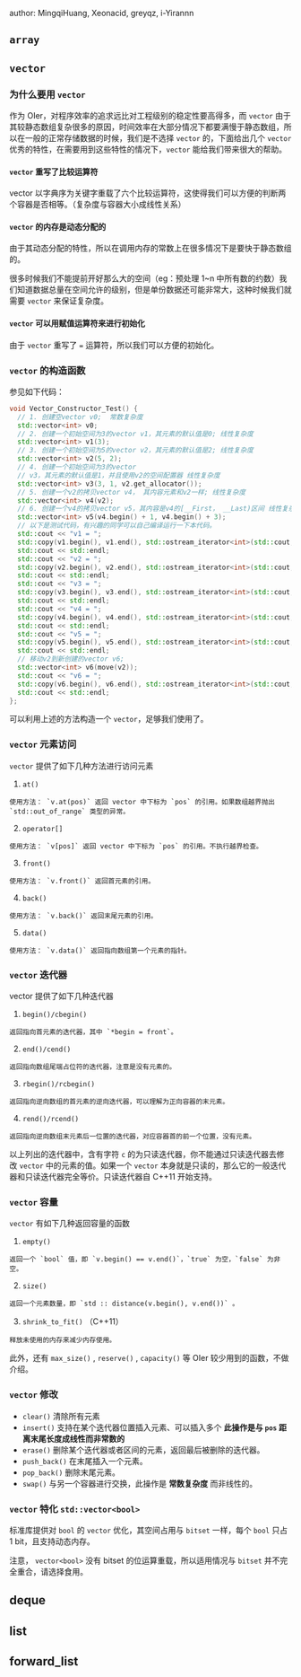 author: MingqiHuang, Xeonacid, greyqz, i-Yirannn

## `array`

## `vector`

### 为什么要用 `vector` 

作为 OIer，对程序效率的追求远比对工程级别的稳定性要高得多，而 `vector` 由于其较静态数组复杂很多的原因，时间效率在大部分情况下都要满慢于静态数组，所以在一般的正常存储数据的时候，我们是不选择 `vector` 的，下面给出几个 `vector` 优秀的特性，在需要用到这些特性的情况下，`vector` 能给我们带来很大的帮助。

####  `vector` 重写了比较运算符

vector 以字典序为关键字重载了六个比较运算符，这使得我们可以方便的判断两个容器是否相等。（复杂度与容器大小成线性关系）

####  `vector` 的内存是动态分配的

由于其动态分配的特性，所以在调用内存的常数上在很多情况下是要快于静态数组的。

很多时候我们不能提前开好那么大的空间（eg：预处理 1~n 中所有数的约数）我们知道数据总量在空间允许的级别，但是单份数据还可能非常大，这种时候我们就需要 `vector` 来保证复杂度。

####  `vector` 可以用赋值运算符来进行初始化

由于 `vector` 重写了 `=` 运算符，所以我们可以方便的初始化。

###  `vector` 的构造函数

参见如下代码：

```cpp
void Vector_Constructor_Test() {
  // 1. 创建空vector v0;  常数复杂度
  std::vector<int> v0;
  // 2. 创建一个初始空间为3的vector v1，其元素的默认值是0; 线性复杂度
  std::vector<int> v1(3);
  // 3. 创建一个初始空间为5的vector v2，其元素的默认值是2; 线性复杂度
  std::vector<int> v2(5, 2);
  // 4. 创建一个初始空间为3的vector
  // v3，其元素的默认值是1，并且使用v2的空间配置器 线性复杂度
  std::vector<int> v3(3, 1, v2.get_allocator());
  // 5. 创建一个v2的拷贝vector v4， 其内容元素和v2一样; 线性复杂度
  std::vector<int> v4(v2);
  // 6. 创建一个v4的拷贝vector v5，其内容是v4的[__First， __Last)区间 线性复杂度
  std::vector<int> v5(v4.begin() + 1, v4.begin() + 3);
  // 以下是测试代码，有兴趣的同学可以自己编译运行一下本代码。
  std::cout << "v1 = ";
  std::copy(v1.begin(), v1.end(), std::ostream_iterator<int>(std::cout, " "));
  std::cout << std::endl;
  std::cout << "v2 = ";
  std::copy(v2.begin(), v2.end(), std::ostream_iterator<int>(std::cout, " "));
  std::cout << std::endl;
  std::cout << "v3 = ";
  std::copy(v3.begin(), v3.end(), std::ostream_iterator<int>(std::cout, " "));
  std::cout << std::endl;
  std::cout << "v4 = ";
  std::copy(v4.begin(), v4.end(), std::ostream_iterator<int>(std::cout, " "));
  std::cout << std::endl;
  std::cout << "v5 = ";
  std::copy(v5.begin(), v5.end(), std::ostream_iterator<int>(std::cout, " "));
  std::cout << std::endl;
  // 移动v2到新创建的vector v6;
  std::vector<int> v6(move(v2));
  std::cout << "v6 = ";
  std::copy(v6.begin(), v6.end(), std::ostream_iterator<int>(std::cout, " "));
  std::cout << std::endl;
};
```

可以利用上述的方法构造一个 `vector`，足够我们使用了。

###  `vector` 元素访问

`vector` 提供了如下几种方法进行访问元素

1.   `at()` 

    使用方法： `v.at(pos)` 返回 vector 中下标为 `pos` 的引用。如果数组越界抛出 `std::out_of_range` 类型的异常。

2.   `operator[]` 

    使用方法： `v[pos]` 返回 vector 中下标为 `pos` 的引用。不执行越界检查。

3.   `front()` 

    使用方法： `v.front()` 返回首元素的引用。

4.   `back()` 

    使用方法： `v.back()` 返回末尾元素的引用。

5.   `data()` 

    使用方法： `v.data()` 返回指向数组第一个元素的指针。

###  `vector` 迭代器

vector 提供了如下几种迭代器

1.   `begin()/cbegin()` 

    返回指向首元素的迭代器，其中 `*begin = front`。

2.   `end()/cend()` 

    返回指向数组尾端占位符的迭代器，注意是没有元素的。

3.   `rbegin()/rcbegin()` 

    返回指向逆向数组的首元素的逆向迭代器，可以理解为正向容器的末元素。

4.   `rend()/rcend()` 

    返回指向逆向数组末元素后一位置的迭代器，对应容器首的前一个位置，没有元素。

以上列出的迭代器中，含有字符 `c` 的为只读迭代器，你不能通过只读迭代器去修改 `vector` 中的元素的值。如果一个 `vector` 本身就是只读的，那么它的一般迭代器和只读迭代器完全等价。只读迭代器自 C++11 开始支持。

###  `vector` 容量

`vector` 有如下几种返回容量的函数

1.   `empty()` 

    返回一个 `bool` 值，即 `v.begin() == v.end()`，`true` 为空，`false` 为非空。

2.   `size()` 

    返回一个元素数量，即 `std :: distance(v.begin(), v.end())` 。

3.   `shrink_to_fit()` （C++11）

    释放未使用的内存来减少内存使用。

此外，还有 `max_size()` , `reserve()` , `capacity()` 等 OIer 较少用到的函数，不做介绍。

###  `vector` 修改

-    `clear()` 清除所有元素
-    `insert()` 支持在某个迭代器位置插入元素、可以插入多个 **此操作是与 `pos` 距离末尾长度成线性而非常数的** 
-    `erase()` 删除某个迭代器或者区间的元素，返回最后被删除的迭代器。
-    `push_back()` 在末尾插入一个元素。
-    `pop_back()` 删除末尾元素。
-    `swap()` 与另一个容器进行交换，此操作是 **常数复杂度** 而非线性的。

###  `vector` 特化 `std::vector<bool>` 

标准库提供对 `bool` 的 `vector` 优化，其空间占用与 `bitset` 一样，每个 `bool` 只占 1 bit，且支持动态内存。

注意， `vector<bool>` 没有 bitset 的位运算重载，所以适用情况与 `bitset` 并不完全重合，请选择食用。

## deque

## list

## forward_list
